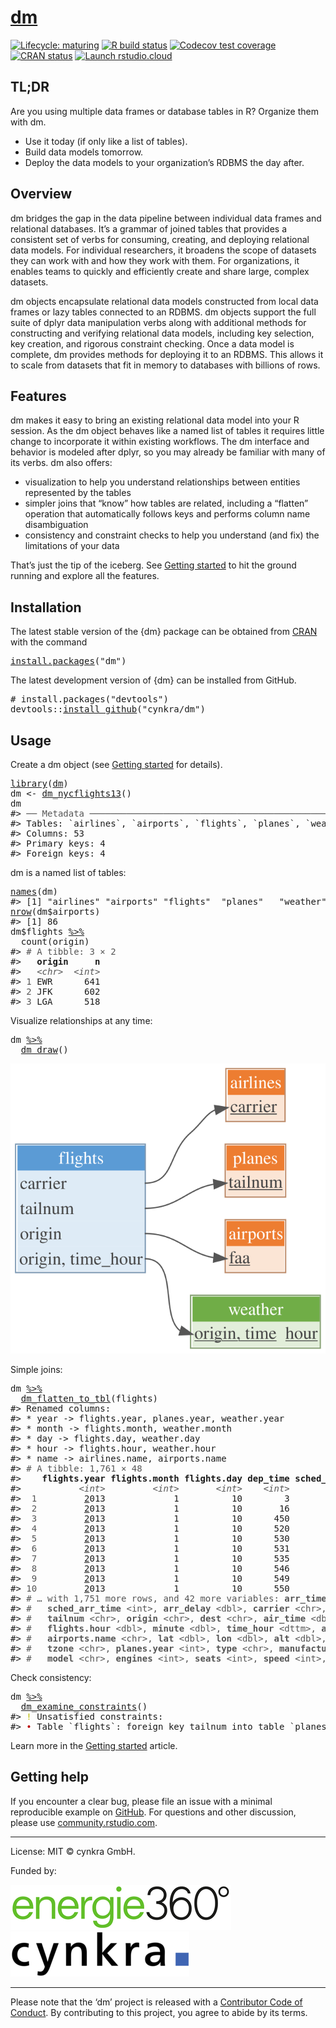 <!-- README.md is generated from README.Rmd. Please edit that file -->

# [dm](https://cynkra.github.io/dm/)

<!-- badges: start -->

[![Lifecycle: maturing](https://img.shields.io/badge/lifecycle-maturing-blue.svg)](https://lifecycle.r-lib.org/articles/stages.html) [![R build status](https://github.com/cynkra/dm/workflows/tic/badge.svg)](https://github.com/cynkra/dm/actions) [![Codecov test coverage](https://codecov.io/gh/cynkra/dm/branch/master/graph/badge.svg)](https://codecov.io/gh/cynkra/dm?branch=master) [![CRAN status](https://www.r-pkg.org/badges/version/dm)](https://CRAN.R-project.org/package=dm) [![Launch rstudio.cloud](https://img.shields.io/badge/rstudio-cloud-blue.svg)](https://rstudio.cloud/project/523482)

<!-- badges: end -->

## TL;DR

Are you using multiple data frames or database tables in R? Organize them with dm.

-   Use it today (if only like a list of tables).
-   Build data models tomorrow.
-   Deploy the data models to your organization’s RDBMS the day after.

## Overview

dm bridges the gap in the data pipeline between individual data frames and relational databases. It’s a grammar of joined tables that provides a consistent set of verbs for consuming, creating, and deploying relational data models. For individual researchers, it broadens the scope of datasets they can work with and how they work with them. For organizations, it enables teams to quickly and efficiently create and share large, complex datasets.

dm objects encapsulate relational data models constructed from local data frames or lazy tables connected to an RDBMS. dm objects support the full suite of dplyr data manipulation verbs along with additional methods for constructing and verifying relational data models, including key selection, key creation, and rigorous constraint checking. Once a data model is complete, dm provides methods for deploying it to an RDBMS. This allows it to scale from datasets that fit in memory to databases with billions of rows.

## Features

dm makes it easy to bring an existing relational data model into your R session. As the dm object behaves like a named list of tables it requires little change to incorporate it within existing workflows. The dm interface and behavior is modeled after dplyr, so you may already be familiar with many of its verbs. dm also offers:

-   visualization to help you understand relationships between entities represented by the tables
-   simpler joins that “know” how tables are related, including a “flatten” operation that automatically follows keys and performs column name disambiguation
-   consistency and constraint checks to help you understand (and fix) the limitations of your data

That’s just the tip of the iceberg. See [Getting started](https://cynkra.github.io/dm/articles/dm.html) to hit the ground running and explore all the features.

## Installation

The latest stable version of the {dm} package can be obtained from [CRAN](https://CRAN.R-project.org/package=dm) with the command

<pre class='chroma'>
<span class='nf'><a href='https://rdrr.io/r/utils/install.packages.html'>install.packages</a></span><span class='o'>(</span><span class='s'>"dm"</span><span class='o'>)</span></pre>

The latest development version of {dm} can be installed from GitHub.

<pre class='chroma'>
<span class='c'># install.packages("devtools")</span>
<span class='nf'>devtools</span><span class='nf'>::</span><span class='nf'><a href='https://devtools.r-lib.org//reference/remote-reexports.html'>install_github</a></span><span class='o'>(</span><span class='s'>"cynkra/dm"</span><span class='o'>)</span></pre>

## Usage

Create a dm object (see [Getting started](https://cynkra.github.io/dm/articles/dm.html) for details).

<pre class='chroma'>
<span class='kr'><a href='https://rdrr.io/r/base/library.html'>library</a></span><span class='o'>(</span><span class='nv'><a href='https://cynkra.github.io/dm/'>dm</a></span><span class='o'>)</span>
<span class='nv'>dm</span> <span class='o'>&lt;-</span> <span class='nf'><a href='https://cynkra.github.io/dm/reference/dm_nycflights13.html'>dm_nycflights13</a></span><span class='o'>(</span><span class='o'>)</span>
<span class='nv'>dm</span>
<span class='c'>#&gt; <span style='color: #555555;'>──</span> <span style='color: #555555;'>Metadata</span> <span style='color: #555555;'>────────────────────────────────────────────────────────────────────</span></span>
<span class='c'>#&gt; Tables: `airlines`, `airports`, `flights`, `planes`, `weather`</span>
<span class='c'>#&gt; Columns: 53</span>
<span class='c'>#&gt; Primary keys: 4</span>
<span class='c'>#&gt; Foreign keys: 4</span></pre>

dm is a named list of tables:

<pre class='chroma'>
<span class='nf'><a href='https://rdrr.io/r/base/names.html'>names</a></span><span class='o'>(</span><span class='nv'>dm</span><span class='o'>)</span>
<span class='c'>#&gt; [1] "airlines" "airports" "flights"  "planes"   "weather"</span>
<span class='nf'><a href='https://rdrr.io/r/base/nrow.html'>nrow</a></span><span class='o'>(</span><span class='nv'>dm</span><span class='o'>$</span><span class='nv'>airports</span><span class='o'>)</span>
<span class='c'>#&gt; [1] 86</span>
<span class='nv'>dm</span><span class='o'>$</span><span class='nv'>flights</span> <span class='o'><a href='https://magrittr.tidyverse.org/reference/pipe.html'>%&gt;%</a></span>
  <span class='nf'>count</span><span class='o'>(</span><span class='nv'>origin</span><span class='o'>)</span>
<span class='c'>#&gt; <span style='color: #555555;'># A tibble: 3 × 2</span></span>
<span class='c'>#&gt;   <span style='font-weight: bold;'>origin</span>     <span style='font-weight: bold;'>n</span></span>
<span class='c'>#&gt;   <span style='color: #555555; font-style: italic;'>&lt;chr&gt;</span>  <span style='color: #555555; font-style: italic;'>&lt;int&gt;</span></span>
<span class='c'>#&gt; <span style='color: #555555;'>1</span> EWR      641</span>
<span class='c'>#&gt; <span style='color: #555555;'>2</span> JFK      602</span>
<span class='c'>#&gt; <span style='color: #555555;'>3</span> LGA      518</span></pre>

Visualize relationships at any time:

<pre class='chroma'>
<span class='nv'>dm</span> <span class='o'><a href='https://magrittr.tidyverse.org/reference/pipe.html'>%&gt;%</a></span>
  <span class='nf'><a href='https://cynkra.github.io/dm/reference/dm_draw.html'>dm_draw</a></span><span class='o'>(</span><span class='o'>)</span></pre>
<img src="man/figures/README-draw.svg" />

Simple joins:

<pre class='chroma'>
<span class='nv'>dm</span> <span class='o'><a href='https://magrittr.tidyverse.org/reference/pipe.html'>%&gt;%</a></span>
  <span class='nf'><a href='https://cynkra.github.io/dm/reference/dm_flatten_to_tbl.html'>dm_flatten_to_tbl</a></span><span class='o'>(</span><span class='nv'>flights</span><span class='o'>)</span>
<span class='c'>#&gt; Renamed columns:</span>
<span class='c'>#&gt; * year -&gt; flights.year, planes.year, weather.year</span>
<span class='c'>#&gt; * month -&gt; flights.month, weather.month</span>
<span class='c'>#&gt; * day -&gt; flights.day, weather.day</span>
<span class='c'>#&gt; * hour -&gt; flights.hour, weather.hour</span>
<span class='c'>#&gt; * name -&gt; airlines.name, airports.name</span>
<span class='c'>#&gt; <span style='color: #555555;'># A tibble: 1,761 × 48</span></span>
<span class='c'>#&gt;    <span style='font-weight: bold;'>flights.year</span> <span style='font-weight: bold;'>flights.month</span> <span style='font-weight: bold;'>flights.day</span> <span style='font-weight: bold;'>dep_time</span> <span style='font-weight: bold;'>sched_dep_time</span> <span style='font-weight: bold;'>dep_delay</span></span>
<span class='c'>#&gt;           <span style='color: #555555; font-style: italic;'>&lt;int&gt;</span>         <span style='color: #555555; font-style: italic;'>&lt;int&gt;</span>       <span style='color: #555555; font-style: italic;'>&lt;int&gt;</span>    <span style='color: #555555; font-style: italic;'>&lt;int&gt;</span>          <span style='color: #555555; font-style: italic;'>&lt;int&gt;</span>     <span style='color: #555555; font-style: italic;'>&lt;dbl&gt;</span></span>
<span class='c'>#&gt; <span style='color: #555555;'> 1</span>         <span style='text-decoration: underline;'>2</span>013             1          10        3           <span style='text-decoration: underline;'>2</span>359         4</span>
<span class='c'>#&gt; <span style='color: #555555;'> 2</span>         <span style='text-decoration: underline;'>2</span>013             1          10       16           <span style='text-decoration: underline;'>2</span>359        17</span>
<span class='c'>#&gt; <span style='color: #555555;'> 3</span>         <span style='text-decoration: underline;'>2</span>013             1          10      450            500       -<span style='color: #BB0000;'>10</span></span>
<span class='c'>#&gt; <span style='color: #555555;'> 4</span>         <span style='text-decoration: underline;'>2</span>013             1          10      520            525        -<span style='color: #BB0000;'>5</span></span>
<span class='c'>#&gt; <span style='color: #555555;'> 5</span>         <span style='text-decoration: underline;'>2</span>013             1          10      530            530         0</span>
<span class='c'>#&gt; <span style='color: #555555;'> 6</span>         <span style='text-decoration: underline;'>2</span>013             1          10      531            540        -<span style='color: #BB0000;'>9</span></span>
<span class='c'>#&gt; <span style='color: #555555;'> 7</span>         <span style='text-decoration: underline;'>2</span>013             1          10      535            540        -<span style='color: #BB0000;'>5</span></span>
<span class='c'>#&gt; <span style='color: #555555;'> 8</span>         <span style='text-decoration: underline;'>2</span>013             1          10      546            600       -<span style='color: #BB0000;'>14</span></span>
<span class='c'>#&gt; <span style='color: #555555;'> 9</span>         <span style='text-decoration: underline;'>2</span>013             1          10      549            600       -<span style='color: #BB0000;'>11</span></span>
<span class='c'>#&gt; <span style='color: #555555;'>10</span>         <span style='text-decoration: underline;'>2</span>013             1          10      550            600       -<span style='color: #BB0000;'>10</span></span>
<span class='c'>#&gt; <span style='color: #555555;'># … with 1,751 more rows, and 42 more variables: </span><span style='color: #555555; font-weight: bold;'>arr_time</span><span style='color: #555555;'> &lt;int&gt;,</span></span>
<span class='c'>#&gt; <span style='color: #555555;'>#   </span><span style='color: #555555; font-weight: bold;'>sched_arr_time</span><span style='color: #555555;'> &lt;int&gt;, </span><span style='color: #555555; font-weight: bold;'>arr_delay</span><span style='color: #555555;'> &lt;dbl&gt;, </span><span style='color: #555555; font-weight: bold;'>carrier</span><span style='color: #555555;'> &lt;chr&gt;, </span><span style='color: #555555; font-weight: bold;'>flight</span><span style='color: #555555;'> &lt;int&gt;,</span></span>
<span class='c'>#&gt; <span style='color: #555555;'>#   </span><span style='color: #555555; font-weight: bold;'>tailnum</span><span style='color: #555555;'> &lt;chr&gt;, </span><span style='color: #555555; font-weight: bold;'>origin</span><span style='color: #555555;'> &lt;chr&gt;, </span><span style='color: #555555; font-weight: bold;'>dest</span><span style='color: #555555;'> &lt;chr&gt;, </span><span style='color: #555555; font-weight: bold;'>air_time</span><span style='color: #555555;'> &lt;dbl&gt;, </span><span style='color: #555555; font-weight: bold;'>distance</span><span style='color: #555555;'> &lt;dbl&gt;,</span></span>
<span class='c'>#&gt; <span style='color: #555555;'>#   </span><span style='color: #555555; font-weight: bold;'>flights.hour</span><span style='color: #555555;'> &lt;dbl&gt;, </span><span style='color: #555555; font-weight: bold;'>minute</span><span style='color: #555555;'> &lt;dbl&gt;, </span><span style='color: #555555; font-weight: bold;'>time_hour</span><span style='color: #555555;'> &lt;dttm&gt;, </span><span style='color: #555555; font-weight: bold;'>airlines.name</span><span style='color: #555555;'> &lt;chr&gt;,</span></span>
<span class='c'>#&gt; <span style='color: #555555;'>#   </span><span style='color: #555555; font-weight: bold;'>airports.name</span><span style='color: #555555;'> &lt;chr&gt;, </span><span style='color: #555555; font-weight: bold;'>lat</span><span style='color: #555555;'> &lt;dbl&gt;, </span><span style='color: #555555; font-weight: bold;'>lon</span><span style='color: #555555;'> &lt;dbl&gt;, </span><span style='color: #555555; font-weight: bold;'>alt</span><span style='color: #555555;'> &lt;dbl&gt;, </span><span style='color: #555555; font-weight: bold;'>tz</span><span style='color: #555555;'> &lt;dbl&gt;, </span><span style='color: #555555; font-weight: bold;'>dst</span><span style='color: #555555;'> &lt;chr&gt;,</span></span>
<span class='c'>#&gt; <span style='color: #555555;'>#   </span><span style='color: #555555; font-weight: bold;'>tzone</span><span style='color: #555555;'> &lt;chr&gt;, </span><span style='color: #555555; font-weight: bold;'>planes.year</span><span style='color: #555555;'> &lt;int&gt;, </span><span style='color: #555555; font-weight: bold;'>type</span><span style='color: #555555;'> &lt;chr&gt;, </span><span style='color: #555555; font-weight: bold;'>manufacturer</span><span style='color: #555555;'> &lt;chr&gt;,</span></span>
<span class='c'>#&gt; <span style='color: #555555;'>#   </span><span style='color: #555555; font-weight: bold;'>model</span><span style='color: #555555;'> &lt;chr&gt;, </span><span style='color: #555555; font-weight: bold;'>engines</span><span style='color: #555555;'> &lt;int&gt;, </span><span style='color: #555555; font-weight: bold;'>seats</span><span style='color: #555555;'> &lt;int&gt;, </span><span style='color: #555555; font-weight: bold;'>speed</span><span style='color: #555555;'> &lt;int&gt;, </span><span style='color: #555555; font-weight: bold;'>engine</span><span style='color: #555555;'> &lt;chr&gt;, …</span></span></pre>

Check consistency:

<pre class='chroma'>
<span class='nv'>dm</span> <span class='o'><a href='https://magrittr.tidyverse.org/reference/pipe.html'>%&gt;%</a></span>
  <span class='nf'><a href='https://cynkra.github.io/dm/reference/dm_examine_constraints.html'>dm_examine_constraints</a></span><span class='o'>(</span><span class='o'>)</span>
<span class='c'>#&gt; <span style='color: #BBBB00;'>!</span> Unsatisfied constraints:</span>
<span class='c'>#&gt; <span style='color: #BB0000;'>•</span> Table `flights`: foreign key tailnum into table `planes`: values of `flights$tailnum` not in `planes$tailnum`: N725MQ (6), N537MQ (5), N722MQ (5), N730MQ (5), N736MQ (5), …</span></pre>

Learn more in the [Getting started](https://cynkra.github.io/dm/articles/dm.html) article.

## Getting help

If you encounter a clear bug, please file an issue with a minimal reproducible example on [GitHub](https://github.com/cynkra/dm/issues). For questions and other discussion, please use [community.rstudio.com](https://community.rstudio.com/).

------------------------------------------------------------------------

License: MIT © cynkra GmbH.

Funded by:

[![energie360°](man/figures/energie-72.png)](https://www.energie360.ch/de/) <span style="padding-right:50px"> </span> [![cynkra](man/figures/cynkra-72.png)](https://www.cynkra.com/)

------------------------------------------------------------------------

Please note that the ‘dm’ project is released with a [Contributor Code of Conduct](https://cynkra.github.io/dm/CODE_OF_CONDUCT.html). By contributing to this project, you agree to abide by its terms.
